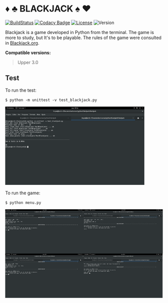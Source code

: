 ♦ ♣ BLACKJACK ♠ ♥
=================

[![BuildStatus](https://travis-ci.org/Bhyan/blackjack.svg?branch=master)](https://travis-ci.org/Bhyan/blackjack) 
[![Codacy Badge](https://api.codacy.com/project/badge/Grade/63cea6dddf0249f299551f835935961a)](https://www.codacy.com/app/bhyanbrito-github/blackjack?utm_source=github.com&utm_medium=referral&utm_content=Bhyan/blackjack&utm_campaign=badger) 
[![License](https://img.shields.io/badge/license-MIT-blue.svg)](https://github.com/Bhyan/blackjack/blob/master/LICENSE)
![Version](https://img.shields.io/badge/version-beta-orange.svg)

Blackjack is a game developed in Python from the terminal. The game is more to study, but It's to be playable.
The rules of the game were consulted in [Blackjack.org](http://www.blackjack.org/blackjack-rules/).

**Compatible versions:**
  > Upper 3.0

Test
----

To run the test:
```
$ python -m unittest -v test_blackjack.py
```
![](https://raw.githubusercontent.com/Bhyan/blackjack/master/screenshot/screenshot_test.png)

To run the game:
```
$ python menu.py
```
![](https://raw.githubusercontent.com/Bhyan/blackjack/master/screenshot/screenshot.png)
